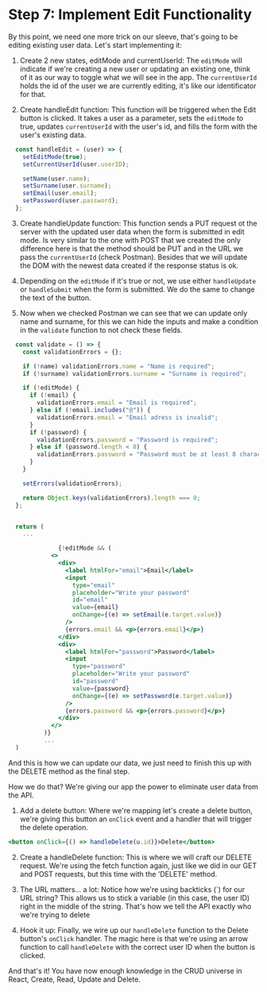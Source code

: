 # Step 7: Implement Edit Functionality


By this point, we need one more trick on our sleeve, that's going to be editing existing user data. Let's start implementing it:

1. Create 2 new states, editMode and currentUserId: The `editMode` will indicate if we're creating a new user or updating an existing one, think of it as our way to toggle what we will see in the app. The `currentUserId` holds the id of the user we are currently editing, it's like our identificator for that.

2. Create handleEdit function: This function will be triggered when the Edit button is clicked. It takes a user as a parameter, sets the `editMode` to true, updates `currentUserId` with the user's id, and fills the form with the user's existing data.

```jsx
  const handleEdit = (user) => {
    setEditMode(true);
    setCurrentUserId(user.userID);

    setName(user.name);
    setSurname(user.surname);
    setEmail(user.email);
    setPassword(user.password);
  };
```

3. Create handleUpdate function: This function sends a PUT request ot the server with the updated user data when the form is submitted in edit mode. Is very similar to the one with POST that we created the only difference here is that the method should be PUT and in the URL we pass the `currentUserId` (check Postman). Besides that we will update the DOM with the newest data created if the response status is ok.

4. Depending on the `editMode` if it's true or not, we use either `handleUpdate` or `handleSubmit` when the form is submitted. We do the same to change the text of the button.

5. Now when we checked Postman we can see that we can update only name and surname, for this we can hide the inputs and make a condition in the `validate` function to not check these fields.

```jsx
  const validate = () => {
    const validationErrors = {};

    if (!name) validationErrors.name = "Name is required";
    if (!surname) validationErrors.surname = "Surname is required";

    if (!editMode) {
      if (!email) {
        validationErrors.email = "Email is required";
      } else if (!email.includes("@")) {
        validationErrors.email = "Email adress is invalid";
      }
      if (!password) {
        validationErrors.password = "Password is required";
      } else if (password.length < 8) {
        validationErrors.password = "Password must be at least 8 characters";
      }
    }

    setErrors(validationErrors);

    return Object.keys(validationErrors).length === 0;
  };


  return (
    ...

              {!editMode && (
            <>
              <div>
                <label htmlFor="email">Email</label>
                <input
                  type="email"
                  placeholder="Write your password"
                  id="email"
                  value={email}
                  onChange={(e) => setEmail(e.target.value)}
                />
                {errors.email && <p>{errors.email}</p>}
              </div>
              <div>
                <label htmlFor="password">Password</label>
                <input
                  type="password"
                  placeholder="Write your password"
                  id="password"
                  value={password}
                  onChange={(e) => setPassword(e.target.value)}
                />
                {errors.password && <p>{errors.password}</p>}
              </div>
            </>
          )}
          ...
  )

```

And this is how we can update our data, we just need to finish this up with the DELETE method as the final step.

How we do that? We're giving our app the power to eliminate user data from the API.

1. Add a delete button: Where we're mapping let's create a delete button, we're giving this button an `onClick` event and a handler that will trigger the delete operation.
```jsx
<button onClick={() => handleDelete(u.id)}>Delete</button>
```

2. Create a handleDelete function: This is where we will craft our DELETE request. We're using the fetch function again, just like we did in our GET and POST requests, but this time with the 'DELETE' method.

3. The URL matters... a lot: Notice how we're using backticks (`) for our URL string? This allows us to stick a variable (in this case, the user ID) right in the middle of the string. That's how we tell the API exactly who we're trying to delete

4. Hook it up: Finally, we wire up our `handleDelete` function to the Delete button's `onClick` handler. The magic here is that we're using an arrow function to call `handleDelete` with the correct user ID when the button is clicked.

And that's it! You have now enough knowledge in the CRUD universe in React, Create, Read, Update and Delete.